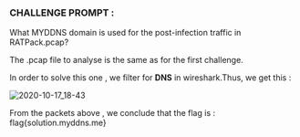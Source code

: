 ### **CHALLENGE PROMPT** :

What MYDDNS domain is used for the post-infection traffic in RATPack.pcap?

The .pcap file to analyse is the same as for the first challenge.

In order to solve this one , we filter for **DNS** in wireshark.Thus, we get this : 


![2020-10-17_18-43](https://user-images.githubusercontent.com/73142671/96652321-57b0bd00-133f-11eb-8b5a-7972ea8ebbef.png)
 
From the packets above , we conclude that the flag is : flag{solution.myddns.me}
